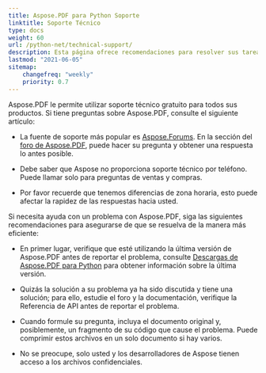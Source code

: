 ```yaml
---
title: Aspose.PDF para Python Soporte
linktitle: Soporte Técnico
type: docs
weight: 60
url: /python-net/technical-support/
description: Esta página ofrece recomendaciones para resolver sus tareas de manera rápida y efectiva utilizando Aspose.PDF para Python.
lastmod: "2021-06-05"
sitemap:
    changefreq: "weekly"
    priority: 0.7
---
```


Aspose.PDF le permite utilizar soporte técnico gratuito para todos sus productos. Si tiene preguntas sobre Aspose.PDF, consulte el siguiente artículo:

- La fuente de soporte más popular es [Aspose.Forums](https://forum.aspose.com/). En la sección del [foro de Aspose.PDF](https://forum.aspose.com/c/pdf/10), puede hacer su pregunta y obtener una respuesta lo antes posible.

- Debe saber que Aspose no proporciona soporte técnico por teléfono. Puede llamar solo para preguntas de ventas y compras.

- Por favor recuerde que tenemos diferencias de zona horaria, esto puede afectar la rapidez de las respuestas hacia usted.

Si necesita ayuda con un problema con Aspose.PDF, siga las siguientes recomendaciones para asegurarse de que se resuelva de la manera más eficiente:

- En primer lugar, verifique que esté utilizando la última versión de Aspose.PDF antes de reportar el problema, consulte [Descargas de Aspose.PDF para Python](https://pypi.org/project/aspose-pdf/) para obtener información sobre la última versión.

- Quizás la solución a su problema ya ha sido discutida y tiene una solución; para ello, estudie el foro y la documentación, verifique la Referencia de API antes de reportar el problema.

- Cuando formule su pregunta, incluya el documento original y, posiblemente, un fragmento de su código que cause el problema. Puede comprimir estos archivos en un solo documento si hay varios.

- No se preocupe, solo usted y los desarrolladores de Aspose tienen acceso a los archivos confidenciales.